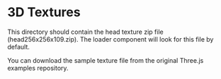 # 3D Textures

This directory should contain the head texture zip file (head256x256x109.zip).
The loader component will look for this file by default.

You can download the sample texture file from the original Three.js examples repository.